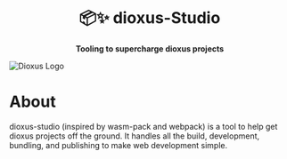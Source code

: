 <div align="center">
  <h1>📦✨  dioxus-Studio </h1>
  <p>
    <strong>Tooling to supercharge dioxus projects</strong>
  </p>
</div>

![Dioxus Logo](https://dioxuslabs.com/guide/images/dioxuslogo_full.png)


# About


dioxus-studio (inspired by wasm-pack and webpack) is a tool to help get dioxus projects off the ground. It handles all the build, development, bundling, and publishing to make web development simple.

